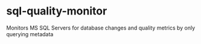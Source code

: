 # sql-quality-monitor
Monitors MS SQL Servers for database changes and quality metrics by only querying metadata
